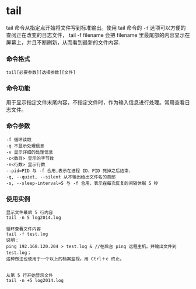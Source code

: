 tail
===

tail 命令从指定点开始将文件写到标准输出。使用 tail 命令的 `-f` 选项可以方便的查阅正在改变的日志文件，
tail -f filename 会把 filename 里最尾部的内容显示在屏幕上，并且不断刷新，从而看到最新的文件内容.

### 命令格式

```
tail[必要参数][选择参数][文件]
```

### 命令功能

用于显示指定文件末尾内容，不指定文件时，作为输入信息进行处理。常用查看日志文件。

### 命令参数

```
-f 循环读取
-q 不显示处理信息
-v 显示详细的处理信息
-c<数目> 显示的字节数
-n<行数> 显示行数
--pid=PID 与 -f 合用,表示在进程 ID，PID 死掉之后结束.
-q, --quiet, --silent 从不输出给出文件名的首部
-s, --sleep-interval=S 与 -f 合用，表示在每次反复的间隔休眠 S 秒
```

### 使用实例

```
显示文件最后 5 行内容
tail -n 5 log2014.log

循环查看文件内容
tail -f test.log
说明：
ping 192.168.120.204 > test.log & //在后台 ping 远程主机。并输出文件到 test.log；
这种做法也使用于一个以上的档案监视。用 Ctrl＋c 终止。


从第 5 行开始显示文件
tail -n +5 log2014.log
```

